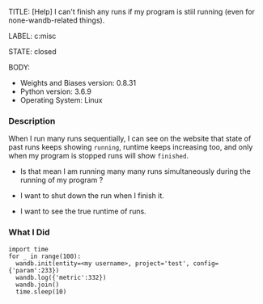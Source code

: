 TITLE:
[Help] I can't finish any runs if my program is stiil running (even for none-wandb-related things).

LABEL:
c:misc

STATE:
closed

BODY:
* Weights and Biases version: 0.8.31
* Python version:  3.6.9
* Operating System: Linux

### Description

When I run many runs sequentially, I can see on the website that state of past runs keeps showing `running`, runtime keeps increasing too, and only when my program is stopped runs will show `finished`.

- Is that mean I am running many many runs simultaneously during the running of my program ?
  
- I want to shut down the run when I finish it.
- I want to see the true runtime of runs. 

### What I Did

```
import time
for _ in range(100):
  wandb.init(entity=<my username>, project='test', config={'param':233})
  wandb.log({'metric':332})
  wandb.join()
  time.sleep(10)
```


